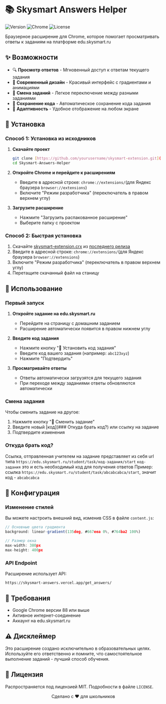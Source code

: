 # 📚 Skysmart Answers Helper

![Version](https://img.shields.io/badge/version-2.0-blue.svg)
![Chrome](https://img.shields.io/badge/Chrome-Extension-green.svg)
![License](https://img.shields.io/badge/license-MIT-yellow.svg)

Браузерное расширение для Chrome, которое помогает просматривать ответы к заданиям на платформе edu.skysmart.ru

## ✨ Возможности

- 🔍 **Просмотр ответов** - Мгновенный доступ к ответам текущего задания
- 🎨 **Современный дизайн** - Красивый интерфейс с градиентами и анимациями
- 🔄 **Смена заданий** - Легкое переключение между разными заданиями
- 💾 **Сохранение кода** - Автоматическое сохранение кода задания
- 📱 **Адаптивность** - Удобное отображение на любом экране

## 🚀 Установка

### Способ 1: Установка из исходников

1. **Скачайте проект**
   ```bash
   git clone [https://github.com/yourusername/skysmart-extension.git](https://github.com/Ivik-X/Skysmart-Answers-Helper.git)
   cd Skysmart-Answers-Helper
   ```

2. **Откройте Chrome и перейдите к расширениям**
   - Введите в адресной строке: `chrome://extensions/`(для Яндекс браузера `browser://extensions`)
   - Включите "Режим разработчика" (переключатель в правом верхнем углу)

3. **Загрузите расширение**
   - Нажмите "Загрузить распакованное расширение"
   - Выберите папку с проектом

### Способ 2: Быстрая установка

1. Скачайте [skysmart-extension.crx](https://github.com/Ivik-X/Skysmart-Answers-Helper/releases/download/1.0/skysmart-extension.crx) из [последнего релиза](https://github.com/yourusername/skysmart-extension/releases)
2. Введите в адресной строке: `chrome://extensions/`(для Яндекс браузера `browser://extensions`)
3. Включите "Режим разработчика" (переключатель в правом верхнем углу)
4. Перетащите скачанный файл на станицу

## 📖 Использование

### Первый запуск

1. **Откройте задание на edu.skysmart.ru**
   - Перейдите на страницу с домашним заданием
   - Расширение автоматически появится в правом нижнем углу

2. **Введите код задания**
   - Нажмите кнопку "🔄 Установить код задания"
   - Введите код вашего задания (например: `abc123xyz`)
   - Нажмите "Подтвердить"

3. **Просматривайте ответы**
   - Ответы автоматически загрузятся для текущего задания
   - При переходе между заданиями ответы обновляются автоматически

### Смена задания

Чтобы сменить задание на другое:
1. Нажмите кнопку "🔄 Сменить задание"
2. Введите новый [код](### Откуда брать код?) или ссылку на задание
3. Подтвердите изменения

### Откуда брать код?
Ссылка, отправленная учителем на задание представляет из себя url типа `https://edu.skysmart.ru/student/task/код-задания/start`
`код-задания` это и есть необходимый код для получения ответов
Пример: ссылка `https://edu.skysmart.ru/student/task/abcabcabca/start`, значит код - `abcabcabca`

## 🔧 Конфигурация

### Изменение стилей

Вы можете настроить внешний вид, изменив CSS в файле `content.js`:

```javascript
// Основные цвета градиента
background: linear-gradient(135deg, #667eea 0%, #764ba2 100%)

// Размер окна
max-width: 380px
max-height: 400px
```

### API Endpoint

Расширение использует API:
```
https://skysmart-answers.vercel.app/get_answers/
```

## 📝 Требования

- Google Chrome версии 88 или выше
- Активное интернет-соединение
- Аккаунт на edu.skysmart.ru

## ⚠️ Дисклеймер

Это расширение создано исключительно в образовательных целях. Используйте его ответственно и помните, что самостоятельное выполнение заданий - лучший способ обучения.

## 📄 Лицензия

Распространяется под лицензией MIT. Подробности в файле `LICENSE`.

<div align="center">
  Сделано с ❤️ для школьников
</div>
